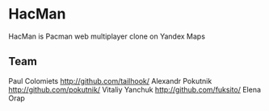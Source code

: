 HacMan
======

HacMan is Pacman web multiplayer clone on Yandex Maps

Team
----

Paul Colomiets http://github.com/tailhook/
Alexandr Pokutnik http://github.com/pokutnik/
Vitaliy Yanchuk http://github.com/fuksito/
Elena Orap
